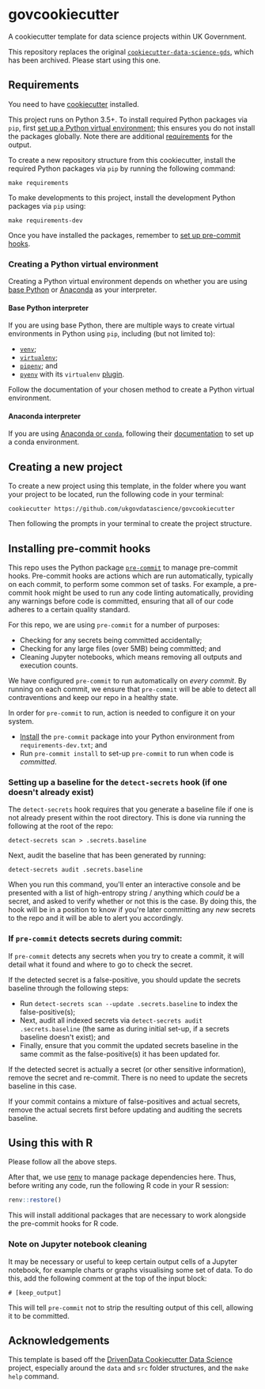 # govcookiecutter
A cookiecutter template for data science projects within UK Government.

This repository replaces the original
[`cookiecutter-data-science-gds`](https://github.com/ukgovdatascience/cookiecutter-data-science-gds), which has been archived.  Please start using this one.

## Requirements

You need to have
[cookiecutter](https://cookiecutter.readthedocs.io/en/1.7.2/installation.html#install-cookiecutter)
installed.

This project runs on Python 3.5+. To install required Python packages via `pip`, first [set up a Python virtual
environment](#creating-a-python-virtual-environment); this ensures you do not install the packages globally. Note there
are additional [requirements](./%7B%7B%20cookiecutter.repo_name%20%7D%7D/README.md#requirements) for the output.

To create a new repository structure from this cookiecutter, install the required Python packages via `pip` by running
the following command:

```shell script
make requirements
```

To make developments to this project, install the development Python packages via `pip` using:

```shell script
make requirements-dev
```

Once you have installed the packages, remember to [set up pre-commit hooks](#installing-pre-commit-hooks).

### Creating a Python virtual environment

Creating a Python virtual environment depends on whether you are using [base Python](#base-python-interpreter) or
[Anaconda](#anaconda-interpreter) as your interpreter.

#### Base Python interpreter

If you are using base Python, there are multiple ways to create virtual environments in Python using `pip`, including
(but not limited to):

- [`venv`](https://docs.python.org/3/tutorial/venv.html);
- [`virtualenv`](https://virtualenv.pypa.io/en/stable/);
- [`pipenv`](https://github.com/pypa/pipenv); and
- [`pyenv`](https://github.com/pyenv/pyenv) with its `virtualenv` [plugin](https://github.com/pyenv/pyenv-virtualenv).

Follow the documentation of your chosen method to create a Python virtual environment.

#### Anaconda interpreter

If you are using [Anaconda or `conda`](https://www.anaconda.com/), following their
[documentation](https://docs.conda.io/projects/conda/en/latest/user-guide/tasks/manage-environments.html) to set up a
conda environment.

## Creating a new project

To create a new project using this template, in the folder where you want your project to be located, run the following
code in your terminal:

```shell script
cookiecutter https://github.com/ukgovdatascience/govcookiecutter
```

Then following the prompts in your terminal to create the project structure.

## Installing pre-commit hooks

This repo uses the Python package [`pre-commit`](https://pre-commit.com) to manage pre-commit hooks. Pre-commit hooks
are actions which are run automatically, typically on each commit, to perform some common set of tasks. For example, a
pre-commit hook might be used to run any code linting automatically, providing any warnings before code is committed,
ensuring that all of our code adheres to a certain quality standard.

For this repo, we are using `pre-commit` for a number of purposes:
- Checking for any secrets being committed accidentally;
- Checking for any large files (over 5MB) being committed; and
- Cleaning Jupyter notebooks, which means removing all outputs and execution counts.

We have configured `pre-commit` to run automatically on _every commit_. By running on each commit, we ensure
that `pre-commit` will be able to detect all contraventions and keep our repo in a healthy state.

In order for `pre-commit` to run, action is needed to configure it on your system.
- [Install](#installing-python-packages) the `pre-commit` package into your Python environment from
`requirements-dev.txt`; and
- Run `pre-commit install` to set-up `pre-commit` to run when code is _committed_.

### Setting up a baseline for the `detect-secrets` hook (if one doesn't already exist)

The `detect-secrets` hook requires that you generate a baseline file if one is not already present within the root
directory. This is done via running the following at the root of the repo:

```shell script
detect-secrets scan > .secrets.baseline
```

Next, audit the baseline that has been generated by running:

```shell script
detect-secrets audit .secrets.baseline
```

When you run this command, you'll enter an interactive console and be presented with a list of high-entropy string /
anything which _could_ be a secret, and asked to verify whether or not this is the case. By doing this, the hook will
be in a position to know if you're later committing any _new_ secrets to the repo and it will be able to alert you
accordingly.

### If `pre-commit` detects secrets during commit:

If `pre-commit` detects any secrets when you try to create a commit, it will detail what it found and where to go to
check the secret.

If the detected secret is a false-positive, you should update the secrets baseline through the following steps:

- Run `detect-secrets scan --update .secrets.baseline` to index the false-positive(s);
- Next, audit all indexed secrets via `detect-secrets audit .secrets.baseline` (the same as during initial set-up, if a
secrets baseline doesn't exist); and
- Finally, ensure that you commit the updated secrets baseline in the same commit as the false-positive(s) it has been
updated for.

If the detected secret is actually a secret (or other sensitive information), remove the secret and re-commit. There is
no need to update the secrets baseline in this case.

If your commit contains a mixture of false-positives and actual secrets, remove the actual secrets first before
updating and auditing the secrets baseline.

## Using this with R
Please follow all the above steps.

After that, we use [renv](https://github.com/rstudio/renv) to manage package dependencies here. Thus, before writing any code, run the following R code in your R session:

```r
renv::restore()
```

This will install additional packages that are necessary to work alongside the pre-commit hooks for R code.

### Note on Jupyter notebook cleaning

It may be necessary or useful to keep certain output cells of a Jupyter notebook, for example charts or graphs
visualising some set of data. To do this, add the following comment at the top of the input block:

```shell script
# [keep_output]
```

This will tell `pre-commit` not to strip the resulting output of this cell, allowing it to be committed.

## Acknowledgements

This template is based off the
[DrivenData Cookiecutter Data Science](http://drivendata.github.io/cookiecutter-data-science/) project, especially
around the `data` and `src` folder structures, and the `make help` command.
